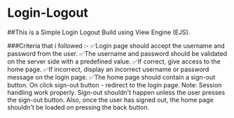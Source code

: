 # Login-Logout
##This is a Simple Login Logout Build using View Engine (EJS).


###Criteria that i followed :- 
  ✅Login page should accept the username and password from the user.
  ✅The username and password should be validated on the server side with a predefined value.
  ✅If correct, give access to the home page. 
  ✅If incorrect, display an incorrect username or password message on the login page.
  ✅The home page should contain a sign-out button. On click sign-out button - redirect to the login page. 
  Note: Session handling  work properly. Sign-out shouldn't happen unless the user presses the sign-out button. Also, once the user has signed out, the home page shouldn't be loaded on pressing the back button. 
